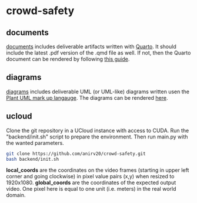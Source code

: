 # crowd-safety

## documents

[documents](./documents/) includes deliverable artifacts written with [Quarto](https://quarto.org/). It should include the latest .pdf version of the .qmd file as well. If not, then the Quarto document can be rendered by following [this guide](https://quarto.org/docs/tools/vscode.html).

## diagrams

[diagrams](./diagrams/) includes deliverable UML (or UML-like) diagrams written usen the [Plant UML mark up langauge](https://plantuml.com/). The diagrams can be rendered [here](http://www.plantuml.com/plantuml/uml/SyfFKj2rKt3CoKnELR1Io4ZDoSa70000).


## ucloud
Clone the git repository in a UCloud instance with access to CUDA. Run the "backend/init.sh" script to prepare the environment. Then run main.py with the wanted parameters.

```bash
git clone https://github.com/anirv20/crowd-safety.git
bash backend/init.sh
```

**local_coords** are the coordinates on the video frames (starting in upper left corner and going clockwise) in pixel value pairs (x,y) when resized to 1920x1080. 
**global_coords** are the coordinates of the expected output video. One pixel here is equal to one unit (i.e. meters) in the real world domain.
